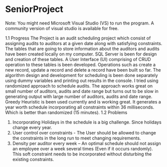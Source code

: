 # SeniorProject

Note: You might need Microsoft Visual Studio (VS) to run the program. 
A community version of visual studio is available for free.  

1.1	Progress
The Project is an audit scheduling project which consist of assigning audits to auditors at a given date along with satisfying constraints. 
The tables that are going to store information about the auditors and audits have been created locally on my computer. SQL Server is been for design and creation of these tables. 
A User Interface (UI) comprising of CRUD operation to these tables is been developed.  Operations such as create a new record, update a record and delete a record have been built so far. 
The algorithm design and development for scheduling is been done separately using dummy variables and printing out results in the console. I tried using randomized approach to schedule audits. The approach works great on small number of auditors, audits and date range but turns out to be slow in generating output with large number of auditors, audits and date range. Greedy Heuristic is been used currently and is working great. It generates a year worth schedule incorporating all constraints within 36 milliseconds. Which is better than randomized (15 minutes).
1.2	Problems
1.	Incorporating Holidays in the schedule is a big challenge. Since holidays change every year.
2.	User control over constraints - The User should be allowed to change the constraints in the long run to meet changing requirements.
3.	Density per auditor every week – An optimal schedule should not assign an employee over a week several times (Even if it occurs randomly). This soft constraint needs to be incorporated without disturbing the existing constraints. 
